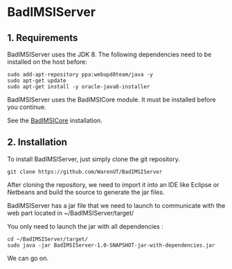 # BadIMSIServer

## 1. Requirements 

BadIMSIServer uses the JDK 8. The following dependencies need to be installed on the host before:
```
sudo add-apt-repository ppa:webupd8team/java -y
sudo apt-get update
sudo apt-get install -y oracle-java8-installer
```
BadIMSIServer uses the BadIMSICore module. It must be installed before you continue. 

See the <a href="https://github.com/WarenUT/BadIMSICore" target="_blank">BadIMSICore</a> installation.

## 2. Installation
To install BadIMSIServer, just simply clone the git repository.
```
git clone https://github.com/WarenUT/BadIMSIServer
```

After cloning the repository, we need to import it into an IDE like Eclipse or Netbeans and build the source to generate the jar files. 

BadIMSIServer has a jar file that we need to launch to communicate with the web part located in ~/BadIMSIServer/target/

You only need to launch the jar with all dependencies : 
```
cd ~/BadIMSIServer/target/
sudo java -jar BadIMSIServer-1.0-SNAPSHOT-jar-with-dependencies.jar
```

We can go on.
